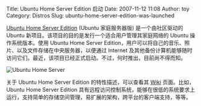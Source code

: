 Title: Ubuntu Home Server Edition 启动
Date: 2007-11-12 11:08
Author: toy
Category: Distros
Slug: ubuntu-home-server-edition-was-launched

[Ubuntu Home Server Edition](http://www.ubuntuhomeserver.org/) (Ubuntu
家庭服务器版) 是一个由社区驱动的 Ubuntu
新项目。该项目的目的是发行一个适合用户管理其家庭网络的 Ubuntu
操作系统版本。使用 Ubuntu Home Server
Edition，用户可以将自己的音乐、照片、以及文件存储在中央服务器，以便通过
Internet
及其他备份计算机能够随时访问它们。最近，该项目已经正式启动。不过，何时推出，目前尚不得而知。

![Ubuntu Home
Server](http://i.linuxtoy.org/i/2007/11/ubuntu-home-server.png)

关于 Ubuntu Home Server Edition 的特性描述，可以查看其
[Wiki](http://wiki.ubuntuhomeserver.org/) 页面。比如，Ubuntu Home Server
Edition
具有远程访问控制系统，能够在很低的系统要求上运行，支持简单的存储空间管理，易扩展的架构，跨平台的客户端支持，等等。
